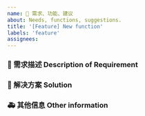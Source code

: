 ```yaml
---
name: 🌟 需求、功能、建议
about: Needs, functions, suggestions.
title: '[Feature] New function'
labels: 'feature'
assignees:
---
```


### 🥰 需求描述 Description of Requirement

<!-- 请在上方详细地描述需求，让大家都能理解。 -->
<!-- Please describe you need in detail above so that everyone can understand. -->

### 🧐 解决方案 Solution

<!-- 如果你有解决方案，请在上方清晰地阐述。 -->
<!-- If you have a solution, please state it clearly above. -->

### 🚑 其他信息 Other information

<!-- 请在上方输入，如截图等其他信息。-->
<!-- Please enter other information such as screenshots above. -->
